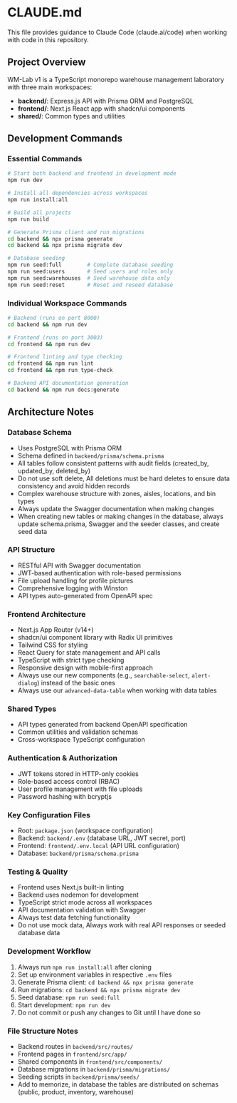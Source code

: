 # CLAUDE.md

This file provides guidance to Claude Code (claude.ai/code) when working with code in this repository.

## Project Overview

WM-Lab v1 is a TypeScript monorepo warehouse management laboratory with three main workspaces:

- **backend/**: Express.js API with Prisma ORM and PostgreSQL
- **frontend/**: Next.js React app with shadcn/ui components
- **shared/**: Common types and utilities

## Development Commands


### Essential Commands
```bash
# Start both backend and frontend in development mode
npm run dev

# Install all dependencies across workspaces
npm run install:all

# Build all projects
npm run build

# Generate Prisma client and run migrations
cd backend && npx prisma generate
cd backend && npx prisma migrate dev

# Database seeding
npm run seed:full        # Complete database seeding
npm run seed:users       # Seed users and roles only
npm run seed:warehouses  # Seed warehouse data only
npm run seed:reset       # Reset and reseed database
```

### Individual Workspace Commands
```bash
# Backend (runs on port 8000)
cd backend && npm run dev

# Frontend (runs on port 3003)
cd frontend && npm run dev

# Frontend linting and type checking
cd frontend && npm run lint
cd frontend && npm run type-check

# Backend API documentation generation
cd backend && npm run docs:generate
```

## Architecture Notes

### Database Schema
- Uses PostgreSQL with Prisma ORM
- Schema defined in `backend/prisma/schema.prisma`
- All tables follow consistent patterns with audit fields (created_by, updated_by, deleted_by)
- Do not use soft delete, All deletions must be hard deletes to ensure data consistency and avoid hidden records
- Complex warehouse structure with zones, aisles, locations, and bin types
- Always update the Swagger documentation when making changes
- When creating new tables or making changes in the database, always update schema.prisma, Swagger and the seeder classes, and create seed data

### API Structure
- RESTful API with Swagger documentation
- JWT-based authentication with role-based permissions
- File upload handling for profile pictures
- Comprehensive logging with Winston
- API types auto-generated from OpenAPI spec

### Frontend Architecture
- Next.js App Router (v14+)
- shadcn/ui component library with Radix UI primitives
- Tailwind CSS for styling
- React Query for state management and API calls
- TypeScript with strict type checking
- Responsive design with mobile-first approach
- Always use our new components (e.g., `searchable-select`, `alert-dialog`) instead of the basic ones
- Always use our `advanced-data-table` when working with data tables

### Shared Types
- API types generated from backend OpenAPI specification
- Common utilities and validation schemas
- Cross-workspace TypeScript configuration

### Authentication & Authorization
- JWT tokens stored in HTTP-only cookies
- Role-based access control (RBAC)
- User profile management with file uploads
- Password hashing with bcryptjs

### Key Configuration Files
- Root: `package.json` (workspace configuration)
- Backend: `backend/.env` (database URL, JWT secret, port)
- Frontend: `frontend/.env.local` (API URL configuration)
- Database: `backend/prisma/schema.prisma`

### Testing & Quality
- Frontend uses Next.js built-in linting
- Backend uses nodemon for development
- TypeScript strict mode across all workspaces
- API documentation validation with Swagger
- Always test data fetching functionality
- Do not use mock data, Always work with real API responses or seeded database data 

### Development Workflow
1. Always run `npm run install:all` after cloning
2. Set up environment variables in respective `.env` files
3. Generate Prisma client: `cd backend && npx prisma generate`
4. Run migrations: `cd backend && npx prisma migrate dev`
5. Seed database: `npm run seed:full`
6. Start development: `npm run dev`
7. Do not commit or push any changes to Git until I have done so 

### File Structure Notes
- Backend routes in `backend/src/routes/`
- Frontend pages in `frontend/src/app/`
- Shared components in `frontend/src/components/`
- Database migrations in `backend/prisma/migrations/`
- Seeding scripts in `backend/prisma/seeds/`
- Add to memorize, in database the tables are distributed on schemas (public, product, inventory, warehouse)
